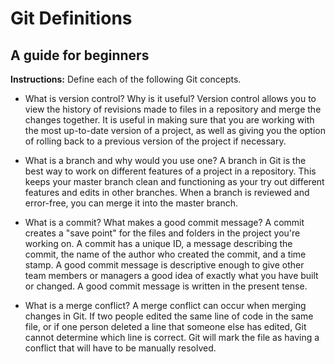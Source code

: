 # Git Definitions
## A guide for beginners

**Instructions:** Define each of the following Git concepts.

* What is version control?  Why is it useful?
Version control allows you to view the history of revisions made to files in a repository and merge the changes together. It is useful in making sure that you are working with the most up-to-date version of a project, as well as giving you the option of rolling back to a previous version of the project if necessary.

* What is a branch and why would you use one?
A branch in Git is the best way to work on different features of a project in a repository. This keeps your master branch clean and functioning as your try out different features and edits in other branches. When a branch is reviewed and error-free, you can merge it into the master branch.

* What is a commit? What makes a good commit message?
A commit creates a "save point" for the files and folders in the project you're working on. A commit has a unique ID, a message describing the commit, the name of the author who created the commit, and a time stamp.
A good commit message is descriptive enough to give other team members or managers a good idea of exactly what you have built or changed. A good commit message is written in the present tense.

* What is a merge conflict?
A merge conflict can occur when merging changes in Git. If two people edited the same line of code in the same file, or if one person deleted a line that someone else has edited, Git cannot determine which line is correct. Git will mark the file as having a conflict that will have to be manually resolved.